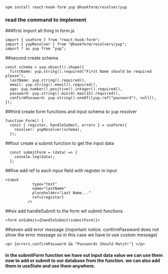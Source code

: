 ```
npm install react-hook-form yup @hookform/resolver/yup
```

### read the command to implement

###first import all thing in form.js

```
import { useForm } from "react-hook-form";
import { yupResolver } from "@hookform/resolvers/yup";
import * as yup from "yup";
```

##second create schema

```
const schema = yup.object().shape({
  firstName: yup.string().required("First Name should be required please"),
  lastName: yup.string().required(),
  email: yup.string().email().required(),
  age: yup.number().positive().integer().required(),
  password: yup.string().min(4).max(15).required(),
  confirmPassword: yup.string().oneOf([yup.ref("password"), null]),
});
```

##third create form functions and input schema to yup resolver

```
function Form() {
  const { register, handleSubmit, errors } = useForm({
    resolver: yupResolver(schema),
  });
```

##four create a submit function to get the input data

```
  const submitForm = (data) => {
    console.log(data);
  };
```

##five add ref to each input field with register in input

```
<input
            type="text"
            name="lastName"
            placeholder="Last Name..."
            ref={register}
          />
```

##six add handleSubmit to the form wit submit functions

```
<form onSubmit={handleSubmit(submitForm)}>
```

##seven add error message (important notice. confirmPassword does not show the error message so in this case we have to use custom message)

```
<p> {errors.confirmPassword && "Passwords Should Match!"} </p>
```

#### in the submitForm function we have out input data value we can use them now to add or submit to our database from the function. we can also add them in useState and use them anywhere.
